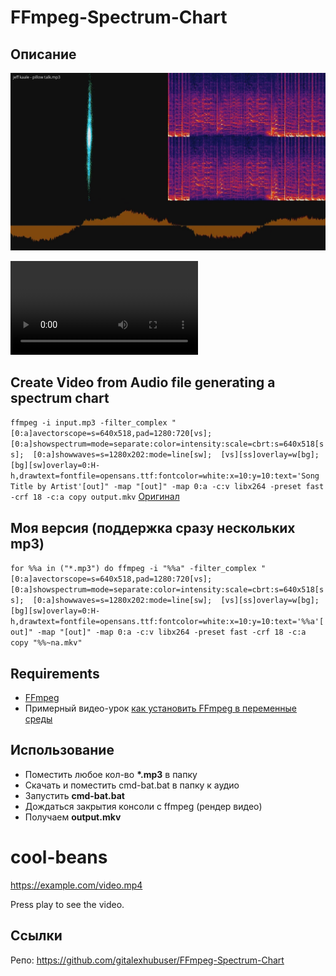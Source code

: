 # FFmpeg-Spectrum-Chart
## Описание
![](Img/vlc_2018-07-14_03-14-06.jpg)

![](Video\output.mkv)

## Create Video from Audio file generating a spectrum chart
``
ffmpeg -i input.mp3 -filter_complex "[0:a]avectorscope=s=640x518,pad=1280:720[vs];  [0:a]showspectrum=mode=separate:color=intensity:scale=cbrt:s=640x518[ss];  [0:a]showwaves=s=1280x202:mode=line[sw];  [vs][ss]overlay=w[bg];  [bg][sw]overlay=0:H-h,drawtext=fontfile=opensans.ttf:fontcolor=white:x=10:y=10:text='Song Title by Artist'[out]" -map "[out]" -map 0:a -c:v libx264 -preset fast -crf 18 -c:a copy output.mkv
``
[Оригинал](https://github.com/gitrust/ffmpeg-scripts/tree/master/createvideofromaudio)

## Моя версия (поддержка сразу нескольких mp3)
``
for %%a in ("*.mp3") do ffmpeg -i "%%a" -filter_complex "[0:a]avectorscope=s=640x518,pad=1280:720[vs];  [0:a]showspectrum=mode=separate:color=intensity:scale=cbrt:s=640x518[ss];  [0:a]showwaves=s=1280x202:mode=line[sw];  [vs][ss]overlay=w[bg];  [bg][sw]overlay=0:H-h,drawtext=fontfile=opensans.ttf:fontcolor=white:x=10:y=10:text='%%a'[out]" -map "[out]" -map 0:a -c:v libx264 -preset fast -crf 18 -c:a copy "%%~na.mkv"
``

## Requirements
- [FFmpeg](https://ffmpeg.org/download.html#build-windows)
- Примерный видео-урок [как установить FFmpeg в переменные среды](https://youtu.be/ZrZFDlj253U)

## Использование
- Поместить любое кол-во __*.mp3__ в папку
- Скачать и поместить cmd-bat.bat в папку к аудио
- Запустить __cmd-bat.bat__
- Дождаться закрытия консоли с ffmpeg (рендер видео)
- Получаем __output.mkv__




# cool-beans

https://example.com/video.mp4

Press play to see the video.

## Ссылки
Репо: https://github.com/gitalexhubuser/FFmpeg-Spectrum-Chart
